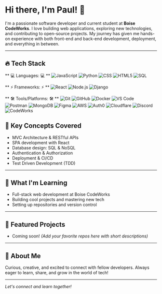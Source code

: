 # Hi there, I'm Paul! 👋

I'm a passionate software developer and current student at **Boise CodeWorks**. I love building web applications, exploring new technologies, and contributing to open-source projects. My journey has given me hands-on experience with both front-end and back-end development, deployment, and everything in between.

---

## 🔥 Tech Stack

** 💻 Languages: 💻 ** 
![JavaScript](https://img.shields.io/badge/-JavaScript-yellow?logo=javascript&logoColor=white)
![Python](https://img.shields.io/badge/-Python-blue?logo=python&logoColor=white)
![CSS](https://img.shields.io/badge/-CSS3-blue?logo=css3&logoColor=white)
![HTML5](https://img.shields.io/badge/-HTML5-orange?logo=html5)
![SQL](https://img.shields.io/badge/-SQL-lightblue?logo=postgresql)

** ⚡ Frameworks: ⚡ ** 
![React](https://img.shields.io/badge/-React-blue?logo=react&logoColor=white)
![Node.js](https://img.shields.io/badge/-Node.js-green?logo=node.js&logoColor=white)
![Django](https://img.shields.io/badge/-Django-darkgreen?logo=django&logoColor=white)

** 🛠 Tools/Platforms: 🛠 ** 
![Git](https://img.shields.io/badge/-Git-orange?logo=git)
![GitHub](https://img.shields.io/badge/-GitHub-black?logo=github)
![Docker](https://img.shields.io/badge/-Docker-blue?logo=docker)
![VS Code](https://img.shields.io/badge/-VSCode-blue?logo=visualstudiocode)
![Postman](https://img.shields.io/badge/-Postman-orange?logo=postman)
![MongoDB](https://img.shields.io/badge/-MongoDB-green?logo=mongodb)
![Figma](https://img.shields.io/badge/-Figma-purple?logo=figma)
![AWS](https://img.shields.io/badge/-AWS-orange?logo=amazonaws)
![Auth0](https://img.shields.io/badge/-Auth0-black?logo=auth0)
![Cloudflare](https://img.shields.io/badge/-Cloudflare-orange?logo=cloudflare)
![Discord](https://img.shields.io/badge/-Discord-blue?logo=discord)
![CodeWorks](https://img.shields.io/badge/-CodeWorks-blueviolet)

## 🎯 Key Concepts Covered

- MVC Architecture & RESTful APIs
- SPA development with React
- Database design: SQL & NoSQL
- Authentication & Authorization
- Deployment & CI/CD
- Test Driven Development (TDD)
---

## 🚀 What I'm Learning
- Full-stack web development at Boise CodeWorks
- Building cool projects and mastering new tech
- Setting up repositories and version control

---

## 📂 Featured Projects

- Coming soon! *(Add your favorite repos here with short descriptions)*

---

## 🌱 About Me
Curious, creative, and excited to connect with fellow developers.
Always eager to learn, share, and grow in the world of tech!

---

*Let's connect and learn together!*
